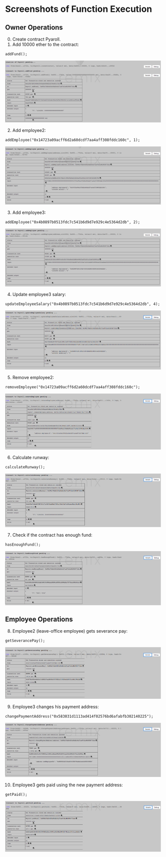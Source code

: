 # Screenshots of Function Execution

## Owner Operations
0. Create contract Pyaroll.
1. Add 10000 ether to the contract:
```
addFund();
```
![addFund](./screenshots/01_addFund.png)

2. Add employee2:
```
addEmployee("0x14723a09acff6d2a60dcdf7aa4aff308fddc160c", 1);
```
![addEmployee](./screenshots/02_addEmployee.png)

3. Add employee3:
```
addEmployee("0x4b0897b0513fdc7c541b6d9d7e929c4e5364d2db", 2);
```
![addEmployee](./screenshots/03_addEmployee.png)

4. Update employee3 salary:
```
updateEmployeeSalary("0x4b0897b0513fdc7c541b6d9d7e929c4e5364d2db", 4);
```
![updateEmployeeSalary](./screenshots/04_updateEmployeeSalary.png)

5. Remove employee2:
```
removeEmployee("0x14723a09acff6d2a60dcdf7aa4aff308fddc160c");
```
![removeEmployee](./screenshots/05_removeEmployee.png)

6. Calculate runway:
```
calculateRunway();
```
![calculateRunway](./screenshots/06_calculateRunway.png)

7. Check if the contract has enough fund:
```
hasEnoughFund();
```
![hasEnoughFund](./screenshots/07_hasEnoughFund.png)

## Employee Operations
8. Employee2 (leave-office employee) gets severance pay:
```
getSeverancePay();
```
![getSeverancePay](./screenshots/08_getSeverancePay.png)

9. Employee3 changes his payment address:
```
changePaymentAddress("0x583031d1113ad414f02576bd6afabfb302140225");
```
![changePaymentAddress](./screenshots/09_changePaymentAddress.png)

10. Employee3 gets paid using the new payment address:
```
getPaid();
```
![getPaid](./screenshots/10_getPaid.png)
